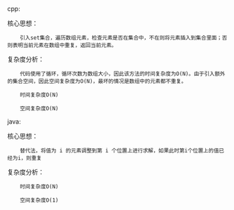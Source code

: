 cpp:

核心思想：
        
        引入set集合，遍历数组元素，检查元素是否在集合中，不在则将元素插入到集合里面；否则表明当前元素在数组中重复，返回当前元素。

复杂度分析：
        
        代码使用了循环，循环次数为数组大小，因此该方法的时间复杂度为O(N)。由于引入额外的集合空间，因此空间复杂度为O(N)，最坏的情况是数组中的元素都不重复。
        
        时间复杂度O(N)
        
        空间复杂度O(N)

java:

核心思想：
        
        替代法，将值为 i 的元素调整到第 i 个位置上进行求解，如果此时第i个位置上的值已经为i，则重复

复杂度分析：
        
        时间复杂度O(N)
        
        空间复杂度O(1)
